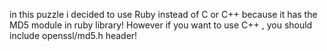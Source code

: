 in this puzzle i decided to use Ruby instead of C or C++
because it has the MD5 module in ruby library!
However if you want to use C++ , you should include openssl/md5.h header! 
